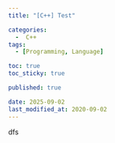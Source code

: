 ```yaml
---
title: "[C++] Test"

categories:
  -  C++
tags:
  - [Programming, Language]

toc: true
toc_sticky: true

published: true

date: 2025-09-02
last_modified_at: 2020-09-02
---
```

dfs